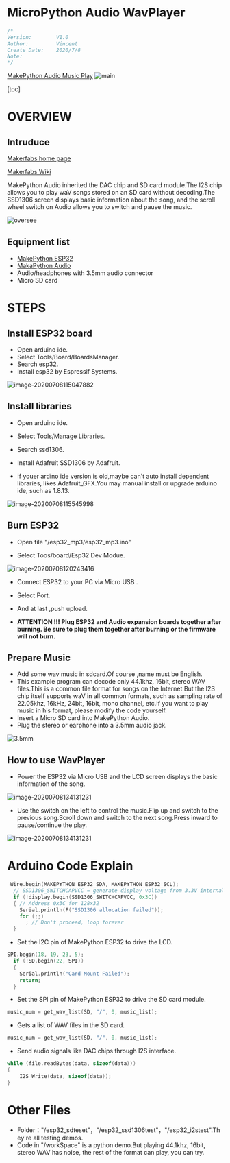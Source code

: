 # MicroPython Audio WavPlayer

```c++
/*
Version:		V1.0
Author:			Vincent
Create Date:	2020/7/8
Note:
*/
```

[MakePython Audio Music Play](https://www.youtube.com/watch?v=0urJ_uxfW0k&feature=youtu.be)
![main](https://github.com/Makerfabs/Project_MakePython_Audio_Music/blob/master/md_pic/main.JPG)

[toc]

# OVERVIEW

## Intruduce

[Makerfabs home page](https://www.makerfabs.com/)

[Makerfabs Wiki](https://makerfabs.com/wiki/index.php?title=Main_Page)

MakePython Audio inherited the DAC chip and SD card module.The I2S chip allows you to play waV songs stored on an SD card without decoding.The SSD1306 screen displays basic information about the song, and the scroll wheel switch on Audio allows you to switch and pause the music.

![oversee](https://github.com/Makerfabs/Project_MakePython_Audio_Music/blob/master/md_pic/oversee.png)

## Equipment list

- [MakePython ESP32](https://www.makerfabs.com/wiki/index.php?title=MakePython_ESP32)
- [MakaPython Audio](https://www.makerfabs.com/wiki/index.php?title=MakaPython_Audio)
- Audio/headphones with 3.5mm audio connector
- Micro SD card



# STEPS

## Install ESP32 board

- Open arduino ide.
- Select Tools/Board/BoardsManager.
- Search esp32.
- Install esp32 by Espressif Systems.

![image-20200708115047882](https://github.com/Makerfabs/Project_MakePython_Audio_Music/blob/master/md_pic/image-20200708115047882.png)

## Install libraries

- Open arduino ide.
- Select Tools/Manage Libraries.
- Search ssd1306.

- Install Adafruit SSD1306 by Adafruit.

- If youer ardino ide version is old,maybe can't auto install dependent libraries, likes Adafruit_GFX.You may manual install or upgrade arduino ide, such as 1.8.13.



![image-20200708115545998](https://github.com/Makerfabs/Project_MakePython_Audio_Music/blob/master/md_pic/image-20200708115545998.png)

## Burn ESP32

- Open file "/esp32_mp3/esp32_mp3.ino"

- Select Toos/board/Esp32 Dev Modue.

![image-20200708120243416](https://github.com/Makerfabs/Project_MakePython_Audio_Music/blob/master/md_pic/image-20200708120243416.png)

- Connect ESP32 to your PC via Micro USB .

- Select Port.
- And at last ,push upload.
- **ATTENTION !!! Plug ESP32 and Audio expansion boards together after burning. Be sure to plug them together after burning or the firmware will not burn.** 

## Prepare Music

- Add some wav music in sdcard.Of course ,name must be English.
- This example program can decode only 44.1khz, 16bit, stereo WAV files.This is a common file format for songs on the Internet.But the I2S chip itself supports waV in all common formats, such as sampling rate of 22.05khz, 16kHz, 24bit, 16bit, mono channel, etc.If you want to play music in his format, please modify the code yourself.
- Insert a Micro SD card into MakePython Audio.
- Plug the stereo or earphone into a 3.5mm audio jack.


![3.5mm](https://github.com/Makerfabs/Project_MakePython_Audio_Music/blob/master/md_pic/3.5mm.JPG)

  

## How to use WavPlayer

- Power the ESP32 via Micro USB and the LCD screen displays the basic information of the song.

![image-20200708134131231](https://github.com/Makerfabs/Project_MakePython_Audio_Music/blob/master/md_pic/music_info.JPG)

- Use the switch on the left to control the music.Flip up and switch to the previous song.Scroll down and switch to the next song.Press inward to pause/continue the play.

![image-20200708134131231](https://github.com/Makerfabs/Project_MakePython_Audio_Music/blob/master/md_pic/image-20200708134131231.png)

# Arduino Code Explain

```c++
 Wire.begin(MAKEPYTHON_ESP32_SDA, MAKEPYTHON_ESP32_SCL);
  // SSD1306_SWITCHCAPVCC = generate display voltage from 3.3V internally
  if (!display.begin(SSD1306_SWITCHCAPVCC, 0x3C))
  { // Address 0x3C for 128x32
    Serial.println(F("SSD1306 allocation failed"));
    for (;;)
      ; // Don't proceed, loop forever
  }
```

- Set the I2C pin of MakePython ESP32 to drive the LCD.

```c++
SPI.begin(18, 19, 23, 5);
  if (!SD.begin(22, SPI))
  {
    Serial.println("Card Mount Failed");
    return;
  }
```

- Set the SPI pin of MakePython ESP32 to drive the SD card module.
```c++
music_num = get_wav_list(SD, "/", 0, music_list);
```
- Gets a list of WAV files in the SD card.

```c++
music_num = get_wav_list(SD, "/", 0, music_list);
```
- Send audio signals like DAC chips through I2S interface.

```c++
while (file.readBytes(data, sizeof(data)))
{
    I2S_Write(data, sizeof(data));
}
```

# Other Files

- Folder："/esp32_sdteset"，"/esp32_ssd1306test"，"/esp32_i2stest".They're all testing demos.
- Code in "/workSpace" is a python demo.But playing 44.1khz, 16bit, stereo WAV has noise, the rest of the format can play, you can try.
